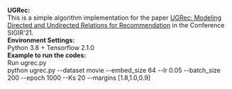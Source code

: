 **UGRec:<br />**
This is a simple algorithm implementation for the paper [UGRec: Modeling Directed and Undirected Relations for
Recommendation](https://doi.org/10.1145/3404835.3462835) in the Conference SIGIR'21.<br />
**Environment Settings:**<br />
Python 3.8 + Tensorflow 2.1.0 <br />
**Example to run the codes:**<br />
Run ugrec.py <br />
python ugrec.py --dataset movie --embed_size 64 --lr 0.05 --batch_size 200 --epoch 1000 --Ks 20 --margins [1.8,1.0,0.9]